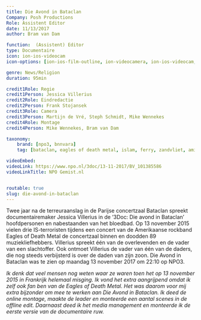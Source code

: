 ```yaml
---
title: Die Avond in Bataclan
Company: Posh Productions
Role: Assistent Editor
date: 11/13/2017
author: Bram van Dam

function:  (Assistent) Editor
type: Documentaire
icon: ion-ios-videocam
icon-options: [ion-ios-film-outline, ion-videocamera, ion-ios-videocam,  ion-image, ion-images, ion-aperture, ion-ios-game-controller-a, ion-ios-game-controller-b, ion-ios-world, ion-android-globe, ion-ios-monitor, ion-ios-bolt]

genre: News/Religion
duration: 95min

credit1Role: Regie
credit1Person: Jessica Villerius
credit2Role: Eindredactie
credit2Person: Frank Stojansek
credit3Role: Camera
credit3Person: Martijn de Vré, Steph Schmidt, Mike Wennekes
credit4Role: Montage
credit4Person: Mike Wennekes, Bram van Dam

taxonomy:
    brand: [npo3, bnnvara]
    tag: [bataclan, eagles of death metal, islam, ferry, zandvliet, amimour, religie, nieuws, human-interest, posh, productions, jessica, villerius]

videoEmbed:
videoLink: https://www.npo.nl/3doc/13-11-2017/BV_101385586
videoLinkTitle: NPO Gemist.nl


routable: true
slug: die-avond-in-bataclan
---
```

Twee jaar na de terreuraanslag in de Parijse concertzaal Bataclan spreekt documentairemaker Jessica Villerius in de ‘3Doc: Die avond in Bataclan’ hoofdpersonen en nabestaanden van het bloedbad. Op 13 november 2015 vielen drie IS-terroristen tijdens een concert van de Amerikaanse rockband Eagles of Death Metal de concertzaal binnen en doodden 89 muziekliefhebbers. Villerius spreekt één van de overlevenden en de vader van een slachtoffer. Ook ontmoet Villerius de vader van één van de daders, die nog steeds verbijsterd is over de daden van zijn zoon.
Die Avond in Bataclan was te zien op maandag 13 november 2017 om 22:10 op NPO3.

_Ik denk dat veel mensen nog weten waar ze waren toen het op 13 november 2015 in  Frankrijk helemaal misging. Ik vond het extra aangrijpend omdat ik zelf ook fan ben van de Eagles of Death Metal. Het was daarom voor mij extra bijzonder om mee te werken aan Die Avond in Bataclan. Ik deed de online montage, maakte de leader en monteerde een aantal scenes in de offline edit. Daarnaast deed ik het media management en monteerde ik de eerste versie van de documentaire ruw._
